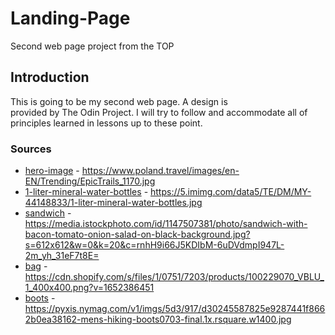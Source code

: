 # Landing-Page
Second web page project from the TOP  
## Introduction  
This is going to be my second web page. A design is  
provided by The Odin Project. I will try to follow and 
accommodate all of principles learned in lessons up to these point.  


### Sources  
- [hero-image](https://www.poland.travel/images/en-EN/Trending/EpicTrails_1170.jpg) - https://www.poland.travel/images/en-EN/Trending/EpicTrails_1170.jpg  
- [1-liter-mineral-water-bottles](https://5.imimg.com/data5/TE/DM/MY-44148833/1-liter-mineral-water-bottles.jpg) - https://5.imimg.com/data5/TE/DM/MY-44148833/1-liter-mineral-water-bottles.jpg  
- [sandwich](https://media.istockphoto.com/id/1147507381/photo/sandwich-with-bacon-tomato-onion-salad-on-black-background.jpg?s=612x612&w=0&k=20&c=rnhH9i66J5KDIbM-6uDVdmpI947L-2m_yh_31eF7t8E=) - https://media.istockphoto.com/id/1147507381/photo/sandwich-with-bacon-tomato-onion-salad-on-black-background.jpg?s=612x612&w=0&k=20&c=rnhH9i66J5KDIbM-6uDVdmpI947L-2m_yh_31eF7t8E=  
- [bag](https://cdn.shopify.com/s/files/1/0751/7203/products/100229070_VBLU_1_400x400.png?v=1652386451) - https://cdn.shopify.com/s/files/1/0751/7203/products/100229070_VBLU_1_400x400.png?v=1652386451  
- [boots](https://pyxis.nymag.com/v1/imgs/5d3/917/d30245587825e9287441f8662b0ea38162-mens-hiking-boots0703-final.1x.rsquare.w1400.jpg) - https://pyxis.nymag.com/v1/imgs/5d3/917/d30245587825e9287441f8662b0ea38162-mens-hiking-boots0703-final.1x.rsquare.w1400.jpg  
